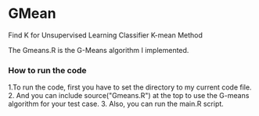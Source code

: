 # GMean
Find K for Unsupervised Learning Classifier K-mean Method

The Gmeans.R is the G-Means algorithm I implemented.

### How to run the code
1.To run the code, first you have to set the directory to my current code file. 
2. And you can include source("Gmeans.R") at the top to use the G-means algorithm for your test case.
3. Also, you can run the main.R script.
